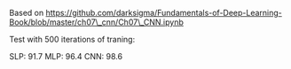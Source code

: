 Based on https://github.com/darksigma/Fundamentals-of-Deep-Learning-Book/blob/master/ch07\_cnn/Ch07\_CNN.ipynb

Test with 500 iterations of traning:

SLP: 91.7
MLP: 96.4
CNN: 98.6
